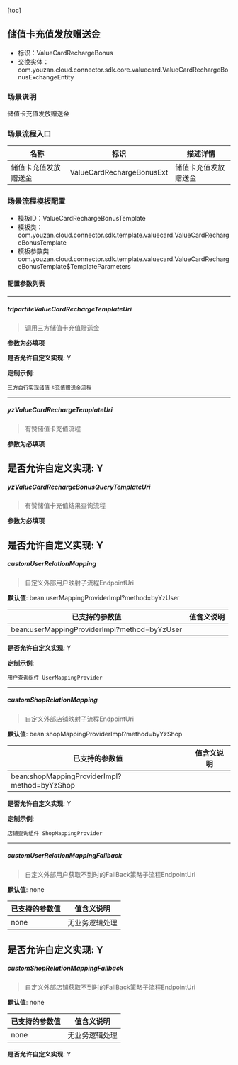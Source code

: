 [toc]

## 储值卡充值发放赠送金
- 标识：ValueCardRechargeBonus
- 交换实体：com.youzan.cloud.connector.sdk.core.valuecard.ValueCardRechargeBonusExchangeEntity
### 场景说明
储值卡充值发放赠送金
### 场景流程入口

名称 | 标识 | 描述详情
---|---|---
储值卡充值发放赠送金 | ValueCardRechargeBonusExt | 储值卡充值发放赠送金

### 场景流程模板配置
- 模板ID：ValueCardRechargeBonusTemplate
- 模板类：com.youzan.cloud.connector.sdk.template.valuecard.ValueCardRechargeBonusTemplate
- 模板参数类：com.youzan.cloud.connector.sdk.template.valuecard.ValueCardRechargeBonusTemplate$TemplateParameters

#### 配置参数列表

---
##### tripartiteValueCardRechargeTemplateUri
> 调用三方储值卡充值赠送金

**参数为必填项**


**是否允许自定义实现**: Y

**定制示例**:
```
三方自行实现储值卡充值赠送金流程
```
---
##### yzValueCardRechargeTemplateUri
> 有赞储值卡充值流程

**参数为必填项**


**是否允许自定义实现**: Y
---
##### yzValueCardRechargeBonusQueryTemplateUri
> 有赞储值卡充值结果查询流程

**参数为必填项**


**是否允许自定义实现**: Y
---
##### customUserRelationMapping
> 自定义外部用户映射子流程EndpointUri

**默认值**: bean:userMappingProviderImpl?method=byYzUser

已支持的参数值 | 值含义说明
---|---
bean:userMappingProviderImpl?method=byYzUser | 

**是否允许自定义实现**: Y

**定制示例**:
```
用户查询组件 UserMappingProvider
```
---
##### customShopRelationMapping
> 自定义外部店铺映射子流程EndpointUri

**默认值**: bean:shopMappingProviderImpl?method=byYzShop

已支持的参数值 | 值含义说明
---|---
bean:shopMappingProviderImpl?method=byYzShop | 

**是否允许自定义实现**: Y

**定制示例**:
```
店铺查询组件 ShopMappingProvider
```
---
##### customUserRelationMappingFallback
> 自定义外部用户获取不到时的FallBack策略子流程EndpointUri

**默认值**: none

已支持的参数值 | 值含义说明
---|---
none | 无业务逻辑处理

**是否允许自定义实现**: Y
---
##### customShopRelationMappingFallback
> 自定义外部店铺获取不到时的FallBack策略子流程EndpointUri

**默认值**: none

已支持的参数值 | 值含义说明
---|---
none | 无业务逻辑处理

**是否允许自定义实现**: Y


